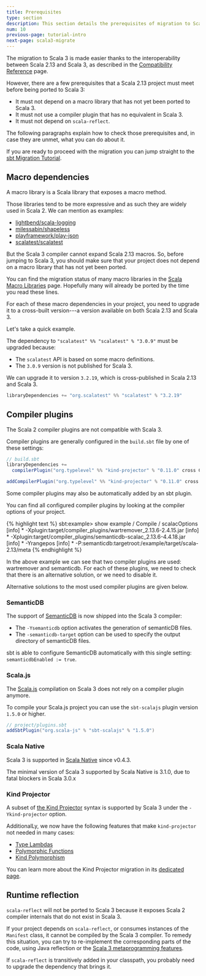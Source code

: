 ```yaml
---
title: Prerequisites
type: section
description: This section details the prerequisites of migration to Scala 3
num: 10
previous-page: tutorial-intro
next-page: scala3-migrate
---
```


The migration to Scala 3 is made easier thanks to the interoperability between Scala 2.13 and Scala 3, as described in the [Compatibility Reference](compatibility-intro.html) page.

However, there are a few prerequisites that a Scala 2.13 project must meet before being ported to Scala 3:
- It must not depend on a macro library that has not yet been ported to Scala 3.
- It must not use a compiler plugin that has no equivalent in Scala 3.
- It must not depend on `scala-reflect`.

The following paragraphs explain how to check those prerequisites and, in case they are unmet, what you can do about it.

If you are ready to proceed with the migration you can jump straight to the [sbt Migration Tutorial](tutorial-sbt.html).

## Macro dependencies

A macro library is a Scala library that exposes a macro method.

Those libraries tend to be more expressive and as such they are widely used in Scala 2.
We can mention as examples: 
- [lightbend/scala-logging](https://index.scala-lang.org/lightbend/scala-logging)
- [milessabin/shapeless](https://index.scala-lang.org/milessabin/shapeless)
- [playframework/play-json](https://index.scala-lang.org/playframework/play-json)
- [scalatest/scalatest](https://index.scala-lang.org/scalatest/scalatest)

But the Scala 3 compiler cannot expand Scala 2.13 macros.
So, before jumping to Scala 3, you should make sure that your project does not depend on a macro library that has not yet been ported.

You can find the migration status of many macro libraries in the [Scala Macro Libraries](https://scalacenter.github.io/scala-3-migration-guide/docs/macros/macro-libraries.html) page.
Hopefully many will already be ported by the time you read these lines.

For each of these macro dependencies in your project, you need to upgrade it to a cross-built version---a version available on both Scala 2.13 and Scala 3.

Let's take a quick example.

The dependency to `"scalatest" %% "scalatest" % "3.0.9"` must be upgraded because:
- The `scalatest` API is based on some macro definitions.
- The `3.0.9` version is not published for Scala 3.

We can upgrade it to version `3.2.19`, which is cross-published in Scala 2.13 and Scala 3.

```scala
libraryDependencies += "org.scalatest" %% "scalatest" % "3.2.19"
```

## Compiler plugins

The Scala 2 compiler plugins are not compatible with Scala 3.

Compiler plugins are generally configured in the `build.sbt` file by one of these settings:

```scala
// build.sbt
libraryDependencies +=
  compilerPlugin("org.typelevel" %% "kind-projector" % "0.11.0" cross CrossVersion.full)

addCompilerPlugin("org.typelevel" %% "kind-projector" % "0.11.0" cross CrossVersion.full)
```

Some compiler plugins may also be automatically added by an sbt plugin.

You can find all configured compiler plugins by looking at the compiler options of your project.

{% highlight text %}
sbt:example> show example / Compile / scalacOptions
[info] * -Xplugin:target/compiler_plugins/wartremover_2.13.6-2.4.15.jar
[info] * -Xplugin:target/compiler_plugins/semanticdb-scalac_2.13.6-4.4.18.jar
[info] * -Yrangepos
[info] * -P:semanticdb:targetroot:/example/target/scala-2.13/meta
{% endhighlight %}

In the above example we can see that two compiler plugins are used: wartremover and semanticdb.
For each of these plugins, we need to check that there is an alternative solution, or we need to disable it.

Alternative solutions to the most used compiler plugins are given below.

### SemanticDB

The support of [SemanticDB](https://scalameta.org/docs/semanticdb/guide.html) is now shipped into the Scala 3 compiler:
- The `-Ysemanticdb` option activates the generation of semanticDB files.
- The `-semanticdb-target` option can be used to specify the output directory of semanticDB files.

sbt is able to configure SemanticDB automatically with this single setting: `semanticdbEnabled := true`.

### Scala.js

The [Scala.js](https://www.scala-js.org/) compilation on Scala 3 does not rely on a compiler plugin anymore.

To compile your Scala.js project you can use the `sbt-scalajs` plugin version `1.5.0` or higher.

```scala
// project/plugins.sbt
addSbtPlugin("org.scala-js" % "sbt-scalajs" % "1.5.0")
```

### Scala Native

Scala 3 is supported in [Scala Native](https://scala-native.org/) since v0.4.3.

The minimal version of Scala 3 supported by Scala Native is 3.1.0, due to fatal blockers in Scala 3.0.x

### Kind Projector

A subset of [the Kind Projector](https://github.com/typelevel/kind-projector) syntax is supported by Scala 3 under the `-Ykind-projector` option.

AdditionalLy, we now have the following features that make `kind-projector` not needed in many cases:
- [Type Lambdas](http://dotty.epfl.ch/docs/reference/new-types/type-lambdas.html)
- [Polymorphic Functions](http://dotty.epfl.ch/docs/reference/new-types/polymorphic-function-types.html)
- [Kind Polymorphism](http://dotty.epfl.ch/docs/reference/other-new-features/kind-polymorphism.html)

You can learn more about the Kind Projector migration in its [dedicated page](plugin-kind-projector.html).

## Runtime reflection

`scala-reflect` will not be ported to Scala 3 because it exposes Scala 2 compiler internals that do not exist in Scala 3.

If your project depends on `scala-reflect`, or consumes instances of the `Manifest` class, it cannot be compiled by the Scala 3 compiler.
To remedy this situation, you can try to re-implement the corresponding parts of the code, using Java reflection or the [Scala 3 metaprogramming features](compatibility-metaprogramming.html).

If `scala-reflect` is transitively added in your classpath, you probably need to upgrade the dependency that brings it.
